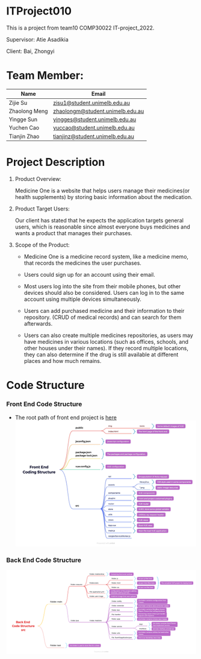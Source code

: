 # ITProject010
This is a project from team10 COMP30022 IT-project_2022.

Supervisor: Atie Asadikia

Client: 	Bai, Zhongyi


# Team Member:

| Name  | Email |
|---|---|
| Zijie Su  | zisu1@student.unimelb.edu.au |
| Zhaolong Meng  | zhaolongm@student.unimelb.edu.au |
| Yingge Sun  | yingges@student.unimelb.edu.au |
| Yuchen Cao  | yuccao@student.unimelb.edu.au |
| Tianjin Zhao  | tianjinz@student.unimelb.edu.au |

# Project Description
1. Product Overview:

    Medicine One is a website that helps users manage their medicines(or health supplements) by storing basic information about the medication.

2. Product Target Users: 

    Our client has stated that he expects the application targets general users, which is reasonable since almost everyone buys medicines and wants a product that manages their purchases. 

3. Scope of the Product: 

    * Medicine One is a medicine record system, like a medicine memo, that records the medicines the user purchases.

    * Users could sign up for an account using their email.

    * Most users log into the site from their mobile phones, but other devices should also be considered. Users can log in to the same account using multiple devices simultaneously.

    * Users can add purchased medicine and their information to their repository. (CRUD of medical records) and can search for them afterwards.

    * Users can also create multiple medicines repositories, as users may have medicines in various locations (such as offices, schools, and other houses under their names). If they record multiple locations, they can also determine if the drug is still available at different places and how much remains. 

# Code Structure
### Front End Code Structure
* The root path of front end project is [here](./scr/main/resources/medioneVUE/medicine-one/)
![plot](./frontend_code_structure.jpg)

### Back End Code Structure
![plot](./backend_code_structure.png)
